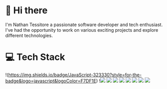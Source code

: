 # :wave: Hi there #

I'm Nathan Tessitore a passionate software developer and tech enthusiast.
I've had the opportunity to work on various exciting projects and explore different technologies.

# :computer: Tech Stack #

!(https://img.shields.io/badge/JavaScript-323330?style=for-the-badge&logo=javascript&logoColor=F7DF1E) !<img src="{https://img.shields.io/badge/Node%20js-339933?style=for-the-badge&logo=nodedotjs&logoColor=white}" /> <img src="{https://img.shields.io/badge/PostgreSQL-316192?style=for-the-badge&logo=postgresql&logoColor=white}" /> <img src="{https://img.shields.io/badge/Postman-FF6C37?style=for-the-badge&logo=Postman&logoColor=white}" /> <img src="{https://img.shields.io/badge/Prisma-3982CE?style=for-the-badge&logo=Prisma&logoColor=white}" /> <img src="{https://img.shields.io/badge/Notion-000000?style=for-the-badge&logo=notion&logoColor=white}" /> <img src="{https://img.shields.io/badge/MySQL-005C84?style=for-the-badge&logo=mysql&logoColor=white}" /> <img src="{https://img.shields.io/badge/MongoDB-4EA94B?style=for-the-badge&logo=mongodb&logoColor=white}" /> <img src="{https://img.shields.io/badge/MongoDB-4EA94B?style=for-the-badge&logo=mongodb&logoColor=white}"/> 
